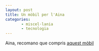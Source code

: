 ```yaml
---
layout: post
title: Un mòbil per l'Aina
categories: 
       - miscel·lania 
       - tecnologia
---
```


Aina, recomano que compris [aquest mòbil](https://www.gearbest.com/cell-phones/pp_009268492652.html?wid=1349303)
